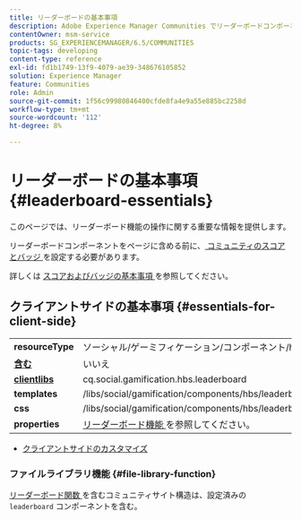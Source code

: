 ```yaml
---
title: リーダーボードの基本事項
description: Adobe Experience Manager Communities でリーダーボードコンポーネントを操作できるように、コミュニティのスコアとバッジを設定する方法について説明します。
contentOwner: msm-service
products: SG_EXPERIENCEMANAGER/6.5/COMMUNITIES
topic-tags: developing
content-type: reference
exl-id: fd1b1749-13f9-4079-ae39-348676105852
solution: Experience Manager
feature: Communities
role: Admin
source-git-commit: 1f56c99980846400cfde8fa4e9a55e885bc2258d
workflow-type: tm+mt
source-wordcount: '112'
ht-degree: 8%

---
```


# リーダーボードの基本事項 {#leaderboard-essentials}

このページでは、リーダーボード機能の操作に関する重要な情報を提供します。

リーダーボードコンポーネントをページに含める前に、[ コミュニティのスコアとバッジ ](implementing-scoring.md) を設定する必要があります。

詳しくは [ スコアおよびバッジの基本事項 ](configure-scoring.md) を参照してください。

## クライアントサイドの基本事項 {#essentials-for-client-side}

<table>
 <tbody>
  <tr>
   <td> <strong>resourceType</strong></td>
   <td>ソーシャル/ゲーミフィケーション/コンポーネント/hbs/リーダーボード</td>
  </tr>
  <tr>
   <td> <a href="scf.md#add-or-include-a-communities-component"><strong> 含む </strong></a></td>
   <td>いいえ</td>
  </tr>
  <tr>
   <td> <a href="clientlibs.md"><strong>clientlibs</strong></a></td>
   <td>cq.social.gamification.hbs.leaderboard</td>
  </tr>
  <tr>
   <td> <strong>templates</strong></td>
   <td> /libs/social/gamification/components/hbs/leaderboard/leaderboard.hbs<br /> </td>
  </tr>
  <tr>
   <td> <strong>css</strong></td>
   <td> /libs/social/gamification/components/hbs/leaderboard/clientlibs/leaderboard.css</td>
  </tr>
  <tr>
   <td><strong> properties</strong></td>
   <td><a href="enabling-leaderboard.md"> リーダーボード機能 </a> を参照してください。</td>
  </tr>
 </tbody>
</table>

* [クライアントサイドのカスタマイズ](client-customize.md)

### ファイルライブラリ機能 {#file-library-function}

[ リーダーボード関数 ](functions.md#leaderboard-function) を含むコミュニティサイト構造は、設定済みの `leaderboard` コンポーネントを含む。
